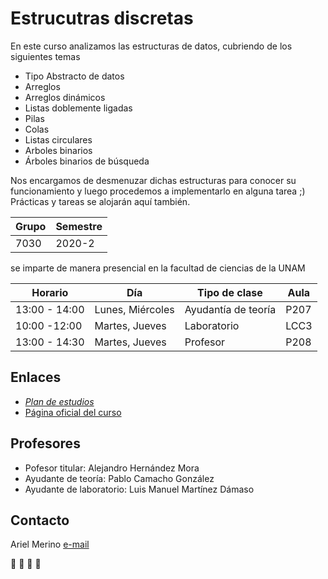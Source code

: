 # Estrucutras discretas

En este curso analizamos las estructuras de datos, cubriendo de los siguientes temas

* Tipo Abstracto de datos
* Arreglos
* Arreglos dinámicos
* Listas doblemente ligadas
* Pilas
* Colas
* Listas circulares
* Arboles binarios 
* Árboles binarios de búsqueda

Nos encargamos de desmenuzar dichas estructuras para conocer su funcionamiento y luego procedemos a implementarlo en alguna tarea ;) Prácticas y tareas se alojarán aquí también.

Grupo | Semestre
------|----------
7030  | 2020-2

se imparte de manera presencial en la facultad de ciencias de la UNAM

Horario         | Día              | Tipo de clase       | Aula
----------------|------------------|---------------------|------
13:00 - 14:00   | Lunes, Miércoles | Ayudantía de teoría | P207
10:00 -12:00    | Martes, Jueves   | Laboratorio         | LCC3
13:00 - 14:30   | Martes, Jueves   | Profesor            | P208


## Enlaces
- [_Plan de estudios_](https://web.fciencias.unam.mx/asignaturas/1222.pdf) 
- [Página oficial del curso](https://sites.google.com/a/ciencias.unam.mx/edd20202/home)


## Profesores
* Pofesor titular: Alejandro Hernández Mora
* Ayudante de teoría: Pablo Camacho González
* Ayudante de laboratorio: Luis Manuel Martínez Dámaso

## Contacto
Ariel Merino [e-mail](mailto:arielmerino@ciencias.unam.mx)

:dolphin: :dolphin: :dolphin: :dolphin: